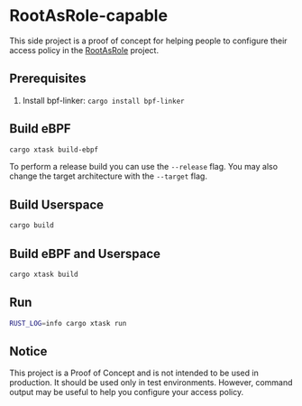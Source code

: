 # RootAsRole-capable

This side project is a proof of concept for helping people to configure their access policy in the [RootAsRole](https://github.com/LeChatP/RootAsRole) project.

## Prerequisites

1. Install bpf-linker: `cargo install bpf-linker`

## Build eBPF

```bash
cargo xtask build-ebpf
```

To perform a release build you can use the `--release` flag.
You may also change the target architecture with the `--target` flag.

## Build Userspace

```bash
cargo build
```

## Build eBPF and Userspace

```bash
cargo xtask build
```

## Run

```bash
RUST_LOG=info cargo xtask run
```

## Notice

This project is a Proof of Concept and is not intended to be used in production. It should be used only in test environments. However, command output may be useful to help you configure your access policy.